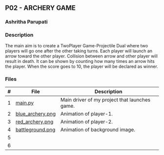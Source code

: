## P02 - ARCHERY GAME
### Ashritha Parupati
### Description

The main aim is to create a TwoPlayer Game-Projectile Dual where two players will go one after the other taking turns. Each player will launch an arrow toward the other player. Collision between arrow and other player will result in death. It can be shown by counting how many times an arrow hits the player. When the score goes to 10, the player will be declared as winner.

### Files

| #    | File        | Description                                            |
|:---: | ----------- | ------------------------------------------------------ |
|  1   | [main.py](https://github.com/ashrithap02/5443-2D-Parupati/blob/main/Assignments/P02/main.py)      | Main driver of my project that launches game.      |
|  2   | [blue_archery.png](https://github.com/ashrithap02/5443-2D-Parupati/blob/main/Assignments/P02/blue_archery.png)  | Animation of player-1.  |
|  3   | [red_archery.png](https://github.com/ashrithap02/5443-2D-Parupati/blob/main/Assignments/P02/red_archery.png)    | Animation of player-2.  |
|  4   | [battleground.png](https://github.com/ashrithap02/5443-2D-Parupati/blob/main/Assignments/P02/battleground.png)  | Animation of background image. |
|  5   |
|  6   |
